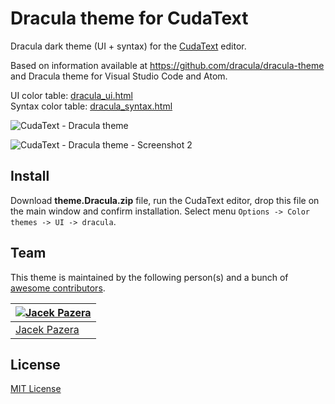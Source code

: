 # Dracula theme for CudaText

Dracula dark theme (UI + syntax) for the [CudaText](https://github.com/Alexey-T/CudaText) editor.

Based on information available at https://github.com/dracula/dracula-theme and Dracula theme for Visual Studio Code and Atom.

UI color table: [dracula_ui.html](http://www.pazera-software.com/cudatext/themes/dracula_ui.html)  
Syntax color table: [dracula_syntax.html](http://www.pazera-software.com/cudatext/themes/dracula_syntax.html)

![CudaText - Dracula theme](http://www.pazera-software.com/cudatext/themes/cudatext_dracula.png)

![CudaText - Dracula theme - Screenshot 2](http://www.pazera-software.com/cudatext/themes/cudatext_dracula_2.png)

## Install
Download **theme.Dracula.zip** file, run the CudaText editor, drop this file on the main window and confirm installation. Select menu `Options -> Color themes -> UI -> dracula`.

## Team

This theme is maintained by the following person(s) and a bunch of [awesome contributors](https://github.com/dracula/cudatext/graphs/contributors).

| [![Jacek Pazera](https://avatars1.githubusercontent.com/u/22514813?s=460&v=4)](https://github.com/jackdp) | 
--- |
| [Jacek Pazera](https://github.com/jackdp) |

## License
[MIT License](./LICENSE)